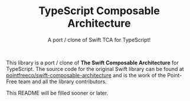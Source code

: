 <h1 align="center">TypeScript Composable Architecture</h1>

<p align="center">A port / clone of Swift TCA for TypeScript!</p>

<!-- <p align="center">
  <img src="https://img.shields.io/npm/dm/@technicated/ts-enums.svg" alt="downloads" height="18">
  <img src="https://img.shields.io/badge/compatibility-TypeScript 4.0%2B-blue" alt="compatibility" height="18">
  <img src="https://img.shields.io/npm/l/%40technicated%2Fts-enums" alt="MIT license" height="18">
</p> -->

<br>
 
This library is a port / clone of **The Swift Composable Architecture** for TypeScript. The source code for the original Swift library can be found at [pointfreeco/swift-composable-architecture](https://github.com/pointfreeco/swift-composable-architecture) and is the work of the Point-Free team and all the library contributors.

This README will be filled sooner or later.
